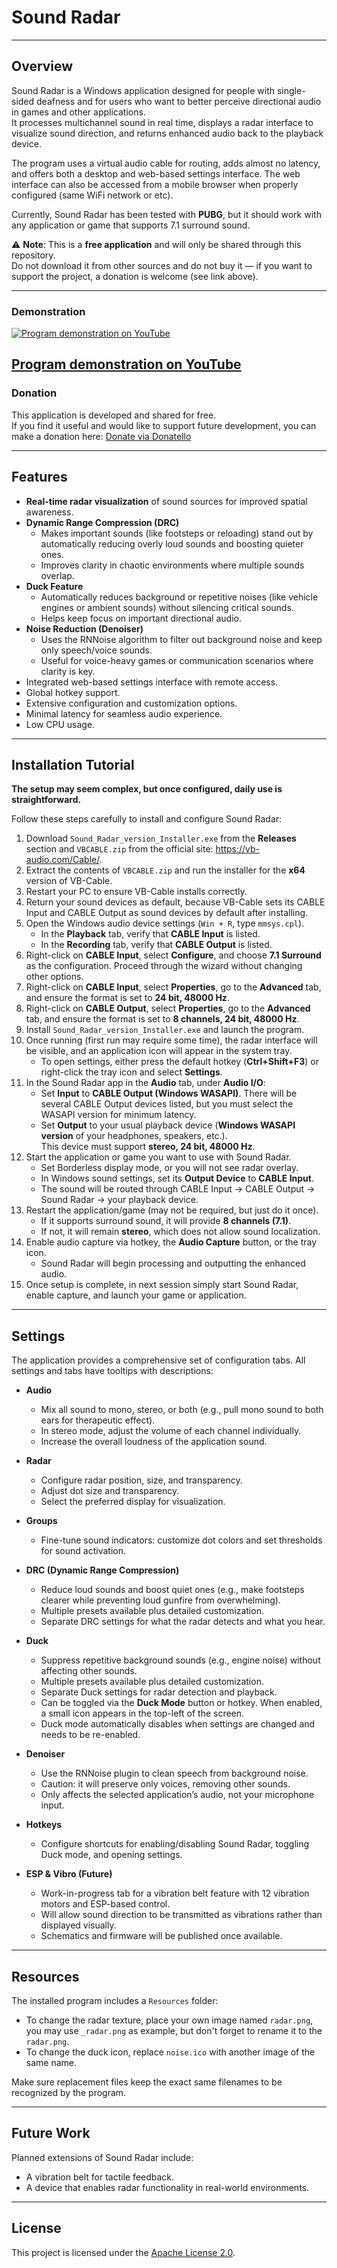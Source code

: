 # Sound Radar

---

## Overview  
Sound Radar is a Windows application designed for people with single-sided deafness and for users who want to better perceive directional audio in games and other applications.  
It processes multichannel sound in real time, displays a radar interface to visualize sound direction, and returns enhanced audio back to the playback device.  

The program uses a virtual audio cable for routing, adds almost no latency, and offers both a desktop and web-based settings interface. The web interface can also be accessed from a mobile browser when properly configured (same WiFi network or etc).  

Currently, Sound Radar has been tested with **PUBG**, but it should work with any application or game that supports 7.1 surround sound.  

⚠️ **Note**: This is a **free application** and will only be shared through this repository.  
Do not download it from other sources and do not buy it — if you want to support the project, a donation is welcome (see link above).

---

### Demonstration

[![Program demonstration on YouTube](https://img.youtube.com/vi/sHK7LD7p8Ug/maxresdefault.jpg)](https://youtu.be/sHK7LD7p8Ug)

[Program demonstration on YouTube](https://youtu.be/sHK7LD7p8Ug)
---

### Donation
This application is developed and shared for free.  
If you find it useful and would like to support future development, you can make a donation here: [Donate via Donatello](https://donatello.to/sound-radar)  

---

## Features  
- **Real-time radar visualization** of sound sources for improved spatial awareness.  
- **Dynamic Range Compression (DRC)**  
  - Makes important sounds (like footsteps or reloading) stand out by automatically reducing overly loud sounds and boosting quieter ones.  
  - Improves clarity in chaotic environments where multiple sounds overlap.  
- **Duck Feature**  
  - Automatically reduces background or repetitive noises (like vehicle engines or ambient sounds) without silencing critical sounds.  
  - Helps keep focus on important directional audio.  
- **Noise Reduction (Denoiser)**  
  - Uses the RNNoise algorithm to filter out background noise and keep only speech/voice sounds.  
  - Useful for voice-heavy games or communication scenarios where clarity is key.  
- Integrated web-based settings interface with remote access.  
- Global hotkey support.  
- Extensive configuration and customization options.  
- Minimal latency for seamless audio experience.  
- Low CPU usage.

---

## Installation Tutorial  
**The setup may seem complex, but once configured, daily use is straightforward.**  

Follow these steps carefully to install and configure Sound Radar:

1. Download `Sound_Radar_version_Installer.exe` from the **Releases** section and `VBCABLE.zip` from the official site: https://vb-audio.com/Cable/.  
2. Extract the contents of `VBCABLE.zip` and run the installer for the **x64** version of VB-Cable.  
3. Restart your PC to ensure VB-Cable installs correctly.
4. Return your sound devices as default, because VB-Cable sets its CABLE Input and CABLE Output as sound devices by default after installing.
5. Open the Windows audio device settings (`Win + R`, type `mmsys.cpl`).  
   - In the **Playback** tab, verify that **CABLE Input** is listed.  
   - In the **Recording** tab, verify that **CABLE Output** is listed.  
6. Right-click on **CABLE Input**, select **Configure**, and choose **7.1 Surround** as the configuration. Proceed through the wizard without changing other options.  
7. Right-click on **CABLE Input**, select **Properties**, go to the **Advanced** tab, and ensure the format is set to **24 bit, 48000 Hz**.  
8. Right-click on **CABLE Output**, select **Properties**, go to the **Advanced** tab, and ensure the format is set to **8 channels, 24 bit, 48000 Hz**.  
9. Install `Sound_Radar_version_Installer.exe` and launch the program.  
10. Once running (first run may require some time), the radar interface will be visible, and an application icon will appear in the system tray.  
    - To open settings, either press the default hotkey (**Ctrl+Shift+F3**) or right-click the tray icon and select **Settings**.  
11. In the Sound Radar app in the **Audio** tab, under **Audio I/O**:  
    - Set **Input** to **CABLE Output (Windows WASAPI)**. There will be several CABLE Output devices listed, but you must select the WASAPI version for minimum latency.  
    - Set **Output** to your usual playback device (**Windows WASAPI version** of your headphones, speakers, etc.).  
      This device must support **stereo, 24 bit, 48000 Hz**.  
12. Start the application or game you want to use with Sound Radar.
    - Set Borderless display mode, or you will not see radar overlay.
    - In Windows sound settings, set its **Output Device** to **CABLE Input**.  
    - The sound will be routed through CABLE Input → CABLE Output → Sound Radar → your playback device.  
13. Restart the application/game (may not be required, but just do it once).  
    - If it supports surround sound, it will provide **8 channels (7.1)**.  
    - If not, it will remain **stereo**, which does not allow sound localization.  
14. Enable audio capture via hotkey, the **Audio Capture** button, or the tray icon.  
    - Sound Radar will begin processing and outputting the enhanced audio.  
15. Once setup is complete, in next session simply start Sound Radar, enable capture, and launch your game or application.

---

## Settings  
The application provides a comprehensive set of configuration tabs. All settings and tabs have tooltips with descriptions:  

- **Audio**  
  - Mix all sound to mono, stereo, or both (e.g., pull mono sound to both ears for therapeutic effect).  
  - In stereo mode, adjust the volume of each channel individually.  
  - Increase the overall loudness of the application sound.  

- **Radar**  
  - Configure radar position, size, and transparency.  
  - Adjust dot size and transparency.  
  - Select the preferred display for visualization.  

- **Groups**  
  - Fine-tune sound indicators: customize dot colors and set thresholds for sound activation.  

- **DRC (Dynamic Range Compression)**  
  - Reduce loud sounds and boost quiet ones (e.g., make footsteps clearer while preventing loud gunfire from overwhelming).  
  - Multiple presets available plus detailed customization.  
  - Separate DRC settings for what the radar detects and what you hear.  

- **Duck**  
  - Suppress repetitive background sounds (e.g., engine noise) without affecting other sounds.  
  - Multiple presets available plus detailed customization.  
  - Separate Duck settings for radar detection and playback.  
  - Can be toggled via the **Duck Mode** button or hotkey. When enabled, a small icon appears in the top-left of the screen.  
  - Duck mode automatically disables when settings are changed and needs to be re-enabled.  

- **Denoiser**  
  - Use the RNNoise plugin to clean speech from background noise.  
  - Caution: it will preserve only voices, removing other sounds.  
  - Only affects the selected application’s audio, not your microphone input.  

- **Hotkeys**  
  - Configure shortcuts for enabling/disabling Sound Radar, toggling Duck mode, and opening settings.  

- **ESP & Vibro (Future)**  
  - Work-in-progress tab for a vibration belt feature with 12 vibration motors and ESP-based control.  
  - Will allow sound direction to be transmitted as vibrations rather than displayed visually.  
  - Schematics and firmware will be published once available.

---

## Resources  
The installed program includes a `Resources` folder:  
- To change the radar texture, place your own image named `radar.png`, you may use `_radar.png` as example, but don't forget to rename it to the `radar.png`.  
- To change the duck icon, replace `noise.ico` with another image of the same name.  

Make sure replacement files keep the exact same filenames to be recognized by the program.  

---

## Future Work  
Planned extensions of Sound Radar include:  
- A vibration belt for tactile feedback.  
- A device that enables radar functionality in real-world environments.  

---

## License  
This project is licensed under the [Apache License 2.0](LICENSE).